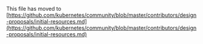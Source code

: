 This file has moved to [https://github.com/kubernetes/community/blob/master/contributors/design-proposals/initial-resources.md](https://github.com/kubernetes/community/blob/master/contributors/design-proposals/initial-resources.md)
